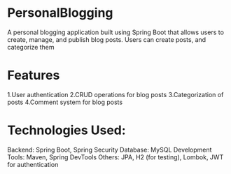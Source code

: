 # PersonalBlogging
A personal blogging application built using Spring Boot that allows users to create, manage, and publish blog posts. Users can create posts, and categorize them
# Features
1.User authentication 
2.CRUD operations for blog posts
3.Categorization of posts
4.Comment system for blog posts

# Technologies Used: 
Backend: Spring Boot, Spring Security
Database: MySQL
Development Tools: Maven, Spring DevTools
Others: JPA, H2 (for testing), Lombok, JWT for authentication
